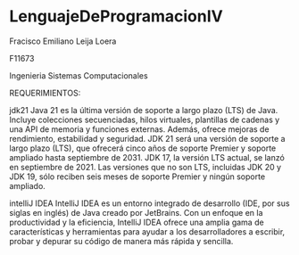 # LenguajeDeProgramacionIV

Fracisco Emiliano Leija Loera

F11673

Ingenieria Sistemas Computacionales

REQUERIMIENTOS:

jdk21  Java 21 es la última versión de soporte a largo plazo (LTS) de Java. Incluye colecciones secuenciadas, hilos virtuales, plantillas de cadenas y una API de memoria y funciones externas. Además, ofrece mejoras de rendimiento, estabilidad y seguridad. JDK 21 será una versión de soporte a largo plazo (LTS), que ofrecerá cinco años de soporte Premier y soporte ampliado hasta septiembre de 2031. JDK 17, la versión LTS actual, se lanzó en septiembre de 2021. Las versiones que no son LTS, incluidas JDK 20 y JDK 19, sólo reciben seis meses de soporte Premier y ningún soporte ampliado.

intelliJ IDEA  IntelliJ IDEA es un entorno integrado de desarrollo (IDE, por sus siglas en inglés) de Java creado por JetBrains. Con un enfoque en la productividad y la eficiencia, IntelliJ IDEA ofrece una amplia gama de características y herramientas para ayudar a los desarrolladores a escribir, probar y depurar su código de manera más rápida y sencilla.
